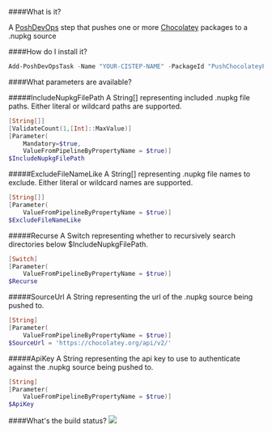 ####What is it?

A [PoshDevOps](https://github.com/PoshDevOps/PoshDevOps) step that pushes one or more [Chocolatey](https://chocolatey.org/) packages to a .nupkg source

####How do I install it?

```PowerShell
Add-PoshDevOpsTask -Name "YOUR-CISTEP-NAME" -PackageId "PushChocolateyPackage"
```

####What parameters are available?

#####IncludeNupkgFilePath
A String[] representing included .nupkg file paths. Either literal or wildcard paths are supported.
```PowerShell
[String[]]
[ValidateCount(1,[Int]::MaxValue)]
[Parameter(
    Mandatory=$true,
    ValueFromPipelineByPropertyName = $true)]
$IncludeNupkgFilePath
```

#####ExcludeFileNameLike
A String[] representing .nupkg file names to exclude. Either literal or wildcard names are supported.
```PowerShell
[String[]]
[Parameter(
    ValueFromPipelineByPropertyName = $true)]
$ExcludeFileNameLike
```

#####Recurse
A Switch representing whether to recursively search directories below $IncludeNupkgFilePath.
```PowerShell
[Switch]
[Parameter(
    ValueFromPipelineByPropertyName = $true)]
$Recurse
```

#####SourceUrl
A String representing the url of the .nupkg source being pushed to.
```PowerShell
[String]
[Parameter(
    ValueFromPipelineByPropertyName = $true)]
$SourceUrl = 'https://chocolatey.org/api/v2/'
```

#####ApiKey
A String representing the api key to use to authenticate against the .nupkg source being pushed to.
```PowerShell
[String]
[Parameter(
    ValueFromPipelineByPropertyName = $true)]
$ApiKey
```

####What's the build status?
![](https://ci.appveyor.com/api/projects/status/lk1l562hwcr87jbu?svg=true)

